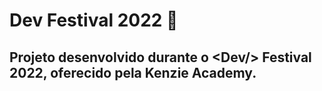 # Dev Festival 2022 🦆
 
## Projeto desenvolvido durante o 	&lt;Dev/&gt; Festival 2022, oferecido pela Kenzie Academy.
